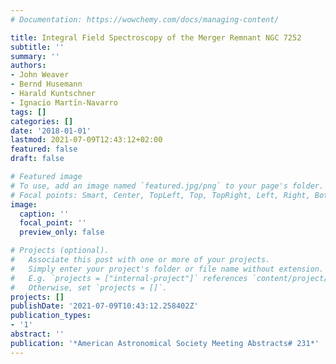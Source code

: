 ```yaml
---
# Documentation: https://wowchemy.com/docs/managing-content/

title: Integral Field Spectroscopy of the Merger Remnant NGC 7252
subtitle: ''
summary: ''
authors:
- John Weaver
- Bernd Husemann
- Harald Kuntschner
- Ignacio Martı́n-Navarro
tags: []
categories: []
date: '2018-01-01'
lastmod: 2021-07-09T12:43:12+02:00
featured: false
draft: false

# Featured image
# To use, add an image named `featured.jpg/png` to your page's folder.
# Focal points: Smart, Center, TopLeft, Top, TopRight, Left, Right, BottomLeft, Bottom, BottomRight.
image:
  caption: ''
  focal_point: ''
  preview_only: false

# Projects (optional).
#   Associate this post with one or more of your projects.
#   Simply enter your project's folder or file name without extension.
#   E.g. `projects = ["internal-project"]` references `content/project/deep-learning/index.md`.
#   Otherwise, set `projects = []`.
projects: []
publishDate: '2021-07-09T10:43:12.258402Z'
publication_types:
- '1'
abstract: ''
publication: '*American Astronomical Society Meeting Abstracts# 231*'
---
```

